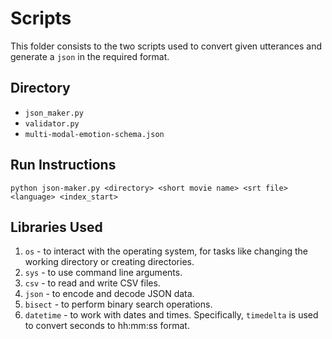 # Scripts

This folder consists to the two scripts used to convert given utterances and generate a `json` in the required format.

## Directory

- `json_maker.py`
- `validator.py`
- `multi-modal-emotion-schema.json`

## Run Instructions

`python json-maker.py <directory> <short movie name> <srt file> <language> <index_start>`

## Libraries Used

1. `os` - to interact with the operating system, for tasks like changing the working directory or creating directories.
2. `sys` - to use command line arguments.
3. `csv` - to read and write CSV files.
4. `json` - to encode and decode JSON data.
5. `bisect` - to perform binary search operations.
6. `datetime` - to work with dates and times. Specifically, `timedelta` is used to convert seconds to hh:mm:ss format.
